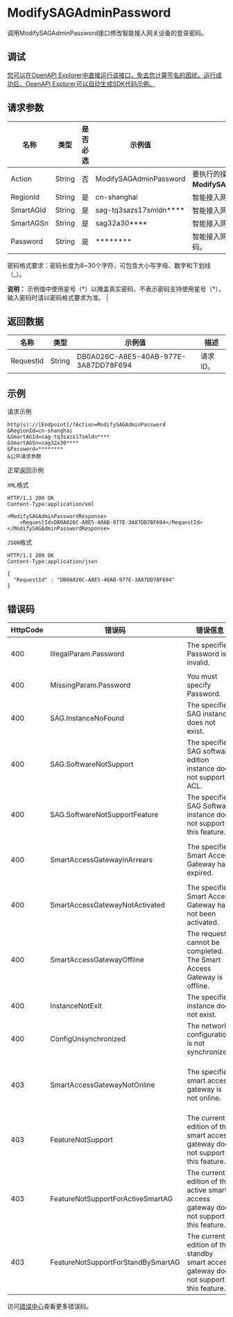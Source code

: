 # ModifySAGAdminPassword

调用ModifySAGAdminPassword接口修改智能接入网关设备的登录密码。

## 调试

[您可以在OpenAPI Explorer中直接运行该接口，免去您计算签名的困扰。运行成功后，OpenAPI Explorer可以自动生成SDK代码示例。](https://api.aliyun.com/#product=Smartag&api=ModifySAGAdminPassword&type=RPC&version=2018-03-13)

## 请求参数

|名称|类型|是否必选|示例值|描述|
|--|--|----|---|--|
|Action|String|否|ModifySAGAdminPassword|要执行的操作。取值：**ModifySAGAdminPassword**。 |
|RegionId|String|是|cn-shanghai|智能接入网关实例所属地域ID。 |
|SmartAGId|String|是|sag-tq3sazs17smldn\*\*\*\*|智能接入网关实例ID。 |
|SmartAGSn|String|是|sag32a30\*\*\*\*|智能接入网关设备序列号。 |
|Password|String|是|\*\*\*\*\*\*\*\*|智能接入网关设备新的登录密码。

 密码格式要求：密码长度为8~30个字符，可包含大小写字母、数字和下划线（\_）。

 **说明：** 示例值中使用星号（\*）以掩盖真实密码，不表示密码支持使用星号（\*），输入密码时请以密码格式要求为准。 |

## 返回数据

|名称|类型|示例值|描述|
|--|--|---|--|
|RequestId|String|DB0A026C-A8E5-40AB-977E-3A87DD78F694|请求ID。 |

## 示例

请求示例

```
http(s)://[Endpoint]/?Action=ModifySAGAdminPassword
&RegionId=cn-shanghai
&SmartAGId=sag-tq3sazs17smldn****
&SmartAGSn=sag32a30****
&Password=********
&公共请求参数
```

正常返回示例

`XML`格式

```
HTTP/1.1 200 OK
Content-Type:application/xml

<ModifySAGAdminPasswordResponse>
    <RequestId>DB0A026C-A8E5-40AB-977E-3A87DD78F694</RequestId>
</ModifySAGAdminPasswordResponse>
```

`JSON`格式

```
HTTP/1.1 200 OK
Content-Type:application/json

{
  "RequestId" : "DB0A026C-A8E5-40AB-977E-3A87DD78F694"
}
```

## 错误码

|HttpCode|错误码|错误信息|描述|
|--------|---|----|--|
|400|IllegalParam.Password|The specified Password is invalid.|参数Password非法。|
|400|MissingParam.Password|You must specify Password.|缺少参数Password。|
|400|SAG.InstanceNoFound|The specified SAG instance does not exist.|智能网关实例不存在。|
|400|SAG.SoftwareNotSupport|The specified SAG software edition instance does not support ACL.|智能接入网关软件版实例不支持ACL。|
|400|SAG.SoftwareNotSupportFeature|The specified SAG Software instance does not support this feature.|智能接入网关软件版实例不支持当前特性。|
|400|SmartAccessGatewayInArrears|The specified Smart Access Gateway has expired.|该智能接入网关已经到期停服，请续费。|
|400|SmartAccessGatewayNotActivated|The specified Smart Access Gateway has not been activated.|该智能接入网关尚未激活，请先激活该实例。|
|400|SmartAccessGatewayOffline|The request cannot be completed. The Smart Access Gateway is offline.|智能接入网关离线，请求无法完成。|
|400|InstanceNotExit|The specified instance does not exist.|指定的实例不存在。|
|400|ConfigUnsynchronized|The network configuration is not synchronized.|网络配置未同步。|
|403|SmartAccessGatewayNotOnline|The specified smart access gateway is not online.|该智能接入网关当前不是在线状态，无法完成操作。|
|403|FeatureNotSupport|The current edition of the smart access gateway does not support this feature.|智能接入网关当前版本不支持该功能特性。|
|403|FeatureNotSupportForActiveSmartAG|The current edition of the active smart access gateway does not support this feature.|主智能接入网关的当前版本不支持该功能特性。|
|403|FeatureNotSupportForStandBySmartAG|The current edition of the standby smart access gateway does not support this feature.|备智能接入网关的当前版本不支持该功能特性。|

访问[错误中心](https://error-center.alibabacloud.com/status/product/Smartag)查看更多错误码。

